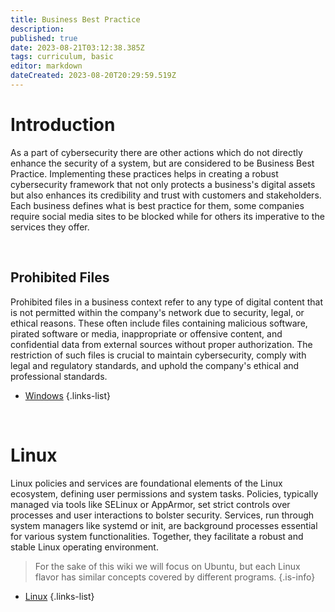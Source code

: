 ```yaml
---
title: Business Best Practice
description: 
published: true
date: 2023-08-21T03:12:38.385Z
tags: curriculum, basic
editor: markdown
dateCreated: 2023-08-20T20:29:59.519Z
---
```


# Introduction

As a part of cybersecurity there are other actions which do not directly enhance the security of a system, but are considered to be Business Best Practice. Implementing these practices helps in creating a robust cybersecurity framework that not only protects a business's digital assets but also enhances its credibility and trust with customers and stakeholders. Each business defines what is best practice for them, some companies require social media sites to be blocked while for others its imperative to the services they offer.

<br>

## Prohibited Files

Prohibited files in a business context refer to any type of digital content that is not permitted within the company's network due to security, legal, or ethical reasons. These often include files containing malicious software, pirated software or media, inappropriate or offensive content, and confidential data from external sources without proper authorization. The restriction of such files is crucial to maintain cybersecurity, comply with legal and regulatory standards, and uphold the company's ethical and professional standards.

- [Windows](/business-best-practice/windows.md)
{.links-list}

<br>

# Linux

Linux policies and services are foundational elements of the Linux ecosystem, defining user permissions and system tasks. Policies, typically managed via tools like SELinux or AppArmor, set strict controls over processes and user interactions to bolster security. Services, run through system managers like systemd or init, are background processes essential for various system functionalities. Together, they facilitate a robust and stable Linux operating environment.

> For the sake of this wiki we will focus on Ubuntu, but each Linux flavor has similar concepts covered by different programs.
{.is-info}

- [Linux](/business-best-practice/linux.md)
{.links-list}

